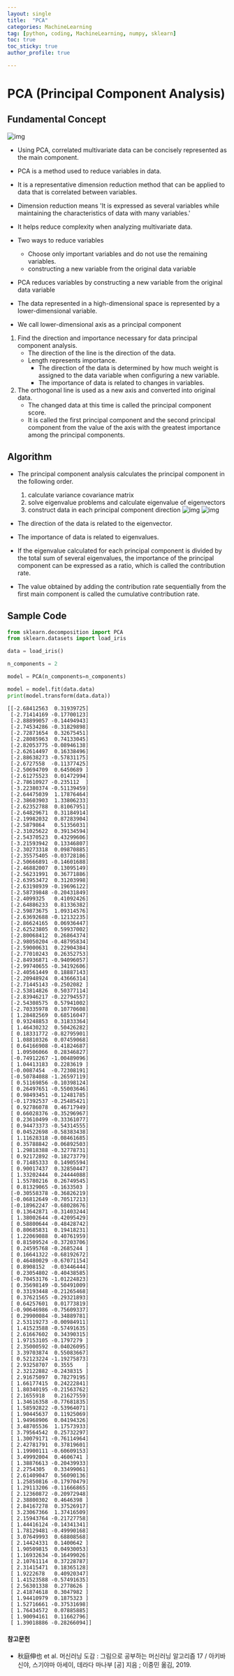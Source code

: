 ```yaml
---
layout: single
title:  "PCA"
categories: MachineLearning
tag: [python, coding, MachineLearning, numpy, sklearn]
toc: true
toc_sticky: true
author_profile: true

---
```


# PCA (Principal Component Analysis)

## Fundamental Concept

![img](/images/2022-04-06-PCA/PCA.png)

- Using PCA, correlated multivariate data can be concisely represented as the main component.
- PCA is a method used to reduce variables in data.
- It is a representative dimension reduction method that can be applied to data that is correlated between variables.
- Dimension reduction means 'It is expressed as several variables while maintaining the characteristics of data with many variables.'
- It helps reduce complexity when analyzing multivariate data.

- Two ways to reduce variables
    - Choose only important variables and do not use the remaining variables.
    - constructing a new variable from the original data variable

- PCA reduces variables by constructing a new variable from the original data variable
- The data represented in a high-dimensional space is represented by a lower-dimensional variable.
- We call lower-dimensional axis as a principal component

1. Find the direction and importance necessary for data principal component analysis.
    - The direction of the line is the direction of the data.
    - Length represents importance.
        - The direction of the data is determined by how much weight is assigned to the data variable when configuring a new variable.
        - The importance of data is related to changes in variables.
2. The orthogonal line is used as a new axis and converted into original data.
    - The changed data at this time is called the principal component score.
    - It is called the first principal component and the second principal component from the value of the axis with the greatest importance among the principal components.

## Algorithm

- The principal component analysis calculates the principal component in the following order.
    1. calculate variance covariance matrix
    2. solve eigenvalue problems and calculate eigenvalue of eigenvectors
    3. construct data in each principal component direction
![img](/images/2022-04-06-PCA/PCA_1.png)
![img](/images/2022-04-06-PCA/PCA_2.png)

- The direction of the data is related to the eigenvector.
- The importance of data is related to eigenvalues.
- If the eigenvalue calculated for each principal component is divided by the total sum of several eigenvalues, the importance of the principal component can be expressed as a ratio, which is called the contribution rate.
- The value obtained by adding the contribution rate sequentially from the first main component is called the cumulative contribution rate.

## Sample Code


```python
from sklearn.decomposition import PCA
from sklearn.datasets import load_iris

data = load_iris()

n_components = 2

model = PCA(n_components=n_components)

model = model.fit(data.data)
print(model.transform(data.data))
```

    [[-2.68412563  0.31939725]
     [-2.71414169 -0.17700123]
     [-2.88899057 -0.14494943]
     [-2.74534286 -0.31829898]
     [-2.72871654  0.32675451]
     [-2.28085963  0.74133045]
     [-2.82053775 -0.08946138]
     [-2.62614497  0.16338496]
     [-2.88638273 -0.57831175]
     [-2.6727558  -0.11377425]
     [-2.50694709  0.6450689 ]
     [-2.61275523  0.01472994]
     [-2.78610927 -0.235112  ]
     [-3.22380374 -0.51139459]
     [-2.64475039  1.17876464]
     [-2.38603903  1.33806233]
     [-2.62352788  0.81067951]
     [-2.64829671  0.31184914]
     [-2.19982032  0.87283904]
     [-2.5879864   0.51356031]
     [-2.31025622  0.39134594]
     [-2.54370523  0.43299606]
     [-3.21593942  0.13346807]
     [-2.30273318  0.09870885]
     [-2.35575405 -0.03728186]
     [-2.50666891 -0.14601688]
     [-2.46882007  0.13095149]
     [-2.56231991  0.36771886]
     [-2.63953472  0.31203998]
     [-2.63198939 -0.19696122]
     [-2.58739848 -0.20431849]
     [-2.4099325   0.41092426]
     [-2.64886233  0.81336382]
     [-2.59873675  1.09314576]
     [-2.63692688 -0.12132235]
     [-2.86624165  0.06936447]
     [-2.62523805  0.59937002]
     [-2.80068412  0.26864374]
     [-2.98050204 -0.48795834]
     [-2.59000631  0.22904384]
     [-2.77010243  0.26352753]
     [-2.84936871 -0.94096057]
     [-2.99740655 -0.34192606]
     [-2.40561449  0.18887143]
     [-2.20948924  0.43666314]
     [-2.71445143 -0.2502082 ]
     [-2.53814826  0.50377114]
     [-2.83946217 -0.22794557]
     [-2.54308575  0.57941002]
     [-2.70335978  0.10770608]
     [ 1.28482569  0.68516047]
     [ 0.93248853  0.31833364]
     [ 1.46430232  0.50426282]
     [ 0.18331772 -0.82795901]
     [ 1.08810326  0.07459068]
     [ 0.64166908 -0.41824687]
     [ 1.09506066  0.28346827]
     [-0.74912267 -1.00489096]
     [ 1.04413183  0.2283619 ]
     [-0.0087454  -0.72308191]
     [-0.50784088 -1.26597119]
     [ 0.51169856 -0.10398124]
     [ 0.26497651 -0.55003646]
     [ 0.98493451 -0.12481785]
     [-0.17392537 -0.25485421]
     [ 0.92786078  0.46717949]
     [ 0.66028376 -0.35296967]
     [ 0.23610499 -0.33361077]
     [ 0.94473373 -0.54314555]
     [ 0.04522698 -0.58383438]
     [ 1.11628318 -0.08461685]
     [ 0.35788842 -0.06892503]
     [ 1.29818388 -0.32778731]
     [ 0.92172892 -0.18273779]
     [ 0.71485333  0.14905594]
     [ 0.90017437  0.32850447]
     [ 1.33202444  0.24444088]
     [ 1.55780216  0.26749545]
     [ 0.81329065 -0.1633503 ]
     [-0.30558378 -0.36826219]
     [-0.06812649 -0.70517213]
     [-0.18962247 -0.68028676]
     [ 0.13642871 -0.31403244]
     [ 1.38002644 -0.42095429]
     [ 0.58800644 -0.48428742]
     [ 0.80685831  0.19418231]
     [ 1.22069088  0.40761959]
     [ 0.81509524 -0.37203706]
     [ 0.24595768 -0.2685244 ]
     [ 0.16641322 -0.68192672]
     [ 0.46480029 -0.67071154]
     [ 0.8908152  -0.03446444]
     [ 0.23054802 -0.40438585]
     [-0.70453176 -1.01224823]
     [ 0.35698149 -0.50491009]
     [ 0.33193448 -0.21265468]
     [ 0.37621565 -0.29321893]
     [ 0.64257601  0.01773819]
     [-0.90646986 -0.75609337]
     [ 0.29900084 -0.34889781]
     [ 2.53119273 -0.00984911]
     [ 1.41523588 -0.57491635]
     [ 2.61667602  0.34390315]
     [ 1.97153105 -0.1797279 ]
     [ 2.35000592 -0.04026095]
     [ 3.39703874  0.55083667]
     [ 0.52123224 -1.19275873]
     [ 2.93258707  0.3555    ]
     [ 2.32122882 -0.2438315 ]
     [ 2.91675097  0.78279195]
     [ 1.66177415  0.24222841]
     [ 1.80340195 -0.21563762]
     [ 2.1655918   0.21627559]
     [ 1.34616358 -0.77681835]
     [ 1.58592822 -0.53964071]
     [ 1.90445637  0.11925069]
     [ 1.94968906  0.04194326]
     [ 3.48705536  1.17573933]
     [ 3.79564542  0.25732297]
     [ 1.30079171 -0.76114964]
     [ 2.42781791  0.37819601]
     [ 1.19900111 -0.60609153]
     [ 3.49992004  0.4606741 ]
     [ 1.38876613 -0.20439933]
     [ 2.2754305   0.33499061]
     [ 2.61409047  0.56090136]
     [ 1.25850816 -0.17970479]
     [ 1.29113206 -0.11666865]
     [ 2.12360872 -0.20972948]
     [ 2.38800302  0.4646398 ]
     [ 2.84167278  0.37526917]
     [ 3.23067366  1.37416509]
     [ 2.15943764 -0.21727758]
     [ 1.44416124 -0.14341341]
     [ 1.78129481 -0.49990168]
     [ 3.07649993  0.68808568]
     [ 2.14424331  0.1400642 ]
     [ 1.90509815  0.04930053]
     [ 1.16932634 -0.16499026]
     [ 2.10761114  0.37228787]
     [ 2.31415471  0.18365128]
     [ 1.9222678   0.40920347]
     [ 1.41523588 -0.57491635]
     [ 2.56301338  0.2778626 ]
     [ 2.41874618  0.3047982 ]
     [ 1.94410979  0.1875323 ]
     [ 1.52716661 -0.37531698]
     [ 1.76434572  0.07885885]
     [ 1.90094161  0.11662796]
     [ 1.39018886 -0.28266094]]
    
#### 참고문헌

- 秋庭伸也 et al. 머신러닝 도감 : 그림으로 공부하는 머신러닝 알고리즘 17 / 아키바 신야, 스기야마 아세이, 데라다 마나부 [공] 지음 ; 이중민 옮김, 2019.
